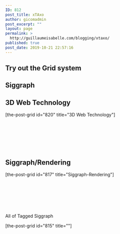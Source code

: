 ```yaml
---
ID: 812
post_title: xTAxo
author: gicomadmin
post_excerpt: ""
layout: page
permalink: >
  http://guillaumeisabelle.com/blogging/xtaxo/
published: true
post_date: 2019-10-21 22:57:16
---
```

<!-- wp:heading -->

## Try out the Grid system

<!-- /wp:heading -->

<!-- wp:heading -->

## Siggraph

<!-- /wp:heading -->

<!-- wp:heading -->

## 3D Web Technology

<!-- /wp:heading -->

<!-- wp:shortcode --> [the-post-grid id="820" title="3D Web Technology"] 

<!-- /wp:shortcode -->

<!-- wp:spacer -->

<div style="height:100px" aria-hidden="true" class="wp-block-spacer">
</div>

<!-- /wp:spacer -->

<!-- wp:heading -->

## Siggraph/Rendering

<!-- /wp:heading -->

<!-- wp:shortcode --> [the-post-grid id="817" title="Siggraph-Rendering"] 

<!-- /wp:shortcode -->

<!-- wp:spacer -->

<div style="height:100px" aria-hidden="true" class="wp-block-spacer">
</div>

<!-- /wp:spacer -->

<!-- wp:paragraph -->

  
All of Tagged Siggraph

<!-- /wp:paragraph -->

<!-- wp:shortcode --> [the-post-grid id="815" title=""] 

<!-- /wp:shortcode -->

<!-- wp:tag-cloud {"showTagCounts":true} /-->

<!-- wp:tag-cloud {"taxonomy":"stctag","showTagCounts":true} /-->
